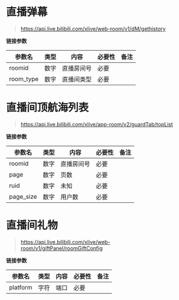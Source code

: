 # 直播弹幕

> https://api.live.bilibili.com/xlive/web-room/v1/dM/gethistory

**链接参数**

|参数名 | 类型 | 内容 | 必要性 | 备注 |
| --- | ---- | --- | --- | --- |
| roomid | 数字 | 直播房间号 | 必要 |  |
| room_type | 数字 | 直播间类型 | 必要 | |

# 直播间顶航海列表

> https://api.live.bilibili.com/xlive/app-room/v2/guardTab/topList

**链接参数**

|参数名 | 类型|内容|必要性|备注|
|--|--|--|--|--|
|roomid|数字|直播房间号|必要| |
|page|数字|页数|必要| |
|ruid|数字|未知|必要| |
|page_size|数字|用户数|必要| |

# 直播间礼物

> https://api.live.bilibili.com/xlive/web-room/v1/giftPanel/roomGiftConfig

**链接参数**

|参数名 | 类型|内容|必要性|备注|
|--|--|--|--|--|
|platform|字符|端口|必要| |
